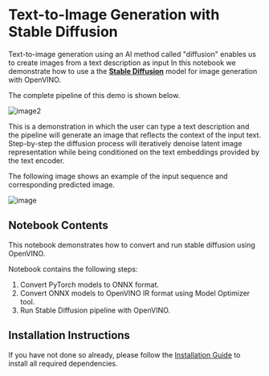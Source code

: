 # Text-to-Image Generation with Stable Diffusion

Text-to-image generation using an AI method called "diffusion" enables us to create images from a text description as input
In this notebook we demonstrate how to use a the **[Stable Diffusion](https://huggingface.co/CompVis/stable-diffusion)** model for image generation with OpenVINO.

The complete pipeline of this demo is shown below.

![image2](https://raw.githubusercontent.com/patrickvonplaten/scientific_images/master/stable_diffusion.png)

This is a demonstration in which the user can type a text description and the pipeline will generate an image that reflects the context of the input text.
Step-by-step the diffusion process will iteratively denoise latent image representation while being conditioned on the text embeddings provided by the text encoder.

The following image shows an example of the input sequence and corresponding predicted image.

![image](https://user-images.githubusercontent.com/15709723/200945747-1c584e5c-b3f2-4e43-b1c1-e35fd6edc2c3.png)

## Notebook Contents

This notebook demonstrates how to convert and run stable diffusion using OpenVINO.

Notebook contains the following steps:
1. Convert PyTorch models to ONNX format.
2. Convert ONNX models to OpenVINO IR format using Model Optimizer tool.
3. Run Stable Diffusion pipeline with OpenVINO.

## Installation Instructions

If you have not done so already, please follow the [Installation Guide](https://github.com/openvinotoolkit/openvino_notebooks/blob/main/README.md) to install all required dependencies.
